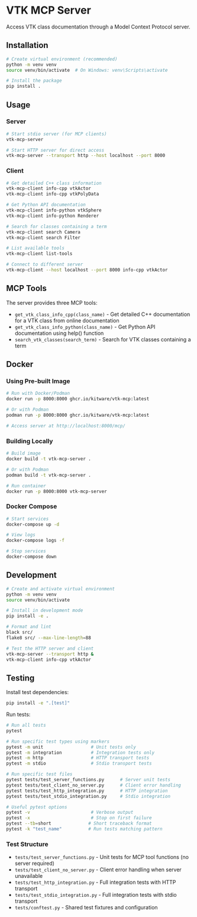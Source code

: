 # VTK MCP Server

Access VTK class documentation through a Model Context Protocol server.

## Installation

```bash
# Create virtual environment (recommended)
python -m venv venv
source venv/bin/activate  # On Windows: venv\Scripts\activate

# Install the package
pip install .
```

## Usage

### Server

```bash
# Start stdio server (for MCP clients)
vtk-mcp-server

# Start HTTP server for direct access
vtk-mcp-server --transport http --host localhost --port 8000
```

### Client

```bash
# Get detailed C++ class information
vtk-mcp-client info-cpp vtkActor
vtk-mcp-client info-cpp vtkPolyData

# Get Python API documentation
vtk-mcp-client info-python vtkSphere
vtk-mcp-client info-python Renderer

# Search for classes containing a term
vtk-mcp-client search Camera
vtk-mcp-client search Filter

# List available tools
vtk-mcp-client list-tools

# Connect to different server
vtk-mcp-client --host localhost --port 8000 info-cpp vtkActor
```

## MCP Tools

The server provides three MCP tools:
- `get_vtk_class_info_cpp(class_name)` - Get detailed C++ documentation for a VTK class from online documentation
- `get_vtk_class_info_python(class_name)` - Get Python API documentation using help() function
- `search_vtk_classes(search_term)` - Search for VTK classes containing a term

## Docker

### Using Pre-built Image

```bash
# Run with Docker/Podman
docker run -p 8000:8000 ghcr.io/kitware/vtk-mcp:latest

# Or with Podman
podman run -p 8000:8000 ghcr.io/kitware/vtk-mcp:latest

# Access server at http://localhost:8000/mcp/
```

### Building Locally

```bash
# Build image
docker build -t vtk-mcp-server .

# Or with Podman
podman build -t vtk-mcp-server .

# Run container
docker run -p 8000:8000 vtk-mcp-server
```

### Docker Compose

```bash
# Start services
docker-compose up -d

# View logs
docker-compose logs -f

# Stop services
docker-compose down
```

## Development

```bash
# Create and activate virtual environment
python -m venv venv
source venv/bin/activate

# Install in development mode
pip install -e .

# Format and lint
black src/
flake8 src/ --max-line-length=88

# Test the HTTP server and client
vtk-mcp-server --transport http &
vtk-mcp-client info-cpp vtkActor
```

## Testing

Install test dependencies:

```bash
pip install -e ".[test]"
```

Run tests:

```bash
# Run all tests
pytest

# Run specific test types using markers
pytest -m unit                  # Unit tests only
pytest -m integration           # Integration tests only
pytest -m http                  # HTTP transport tests
pytest -m stdio                 # Stdio transport tests

# Run specific test files
pytest tests/test_server_functions.py      # Server unit tests
pytest tests/test_client_no_server.py      # Client error handling
pytest tests/test_http_integration.py      # HTTP integration
pytest tests/test_stdio_integration.py     # Stdio integration

# Useful pytest options
pytest -v                       # Verbose output
pytest -x                       # Stop on first failure
pytest --tb=short              # Short traceback format
pytest -k "test_name"          # Run tests matching pattern
```

### Test Structure

- `tests/test_server_functions.py` - Unit tests for MCP tool functions (no server required)
- `tests/test_client_no_server.py` - Client error handling when server unavailable
- `tests/test_http_integration.py` - Full integration tests with HTTP transport
- `tests/test_stdio_integration.py` - Full integration tests with stdio transport
- `tests/conftest.py` - Shared test fixtures and configuration
